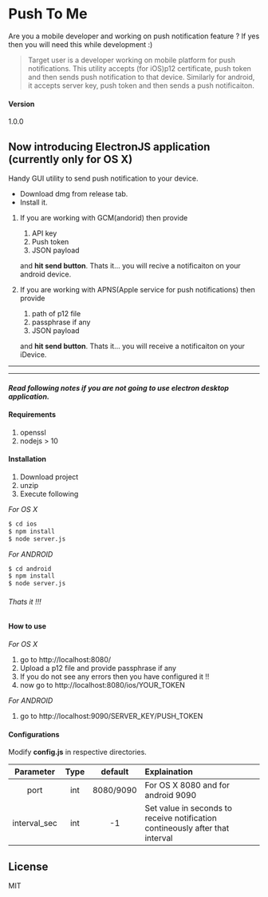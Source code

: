 
# Push To Me

Are you a mobile developer and working on push notification feature ?
If yes then you will need this while development :)

> Target user is a developer working on mobile platform for push notifications.
> This utility accepts (for iOS)p12 certificate, push token and then sends push notification to that device. Similarly for android, it accepts server key, push token and then sends a push notificaiton.

#### Version
1.0.0

## Now introducing ElectronJS application (currently only for OS X)
Handy GUI utility to send push notification to your device.

* Download dmg from release tab.
* Install it.

1. If you are working with GCM(andorid) then provide
    1. API key
    2. Push token
    3. JSON payload

   and **hit send button**. Thats it... you will recive a notificaiton on your android device.

2. If you are working with APNS(Apple service for push notifications) then provide
    1. path of p12 file
    2. passphrase if any
    3. JSON payload

    and **hit send button**. Thats it... you will receive a notificaiton on your iDevice.

---
---
#### *_Read following notes if you are not going to use electron desktop application._*
#### Requirements
1. openssl
2. nodejs > 10

#### Installation
1. Download project
2. unzip
3. Execute following

*For OS X*
```sh
$ cd ios
$ npm install
$ node server.js
```
*For ANDROID*
```sh
$ cd android
$ npm install
$ node server.js
```

###### Thats it !!!

#### How to use

*For OS X*

1. go to http://localhost:8080/
2. Upload a p12 file and provide passphrase if any
3. If you do not see any errors then you have configured it !!
4. now go to http://localhost:8080/ios/YOUR_TOKEN

*For ANDROID*

1. go to http://localhost:9090/SERVER_KEY/PUSH_TOKEN


#### Configurations
Modify **config.js** in respective directories.

| Parameter        | Type           | default  | Explaination |
|:-------------:|:-------------:|:-----:|:-----|
| port      | int | 8080/9090 | For OS X 8080 and for android 9090 |
| interval_sec      | int      |   -1 | Set value in seconds to receive notification contineously after that interval


License
----

MIT
